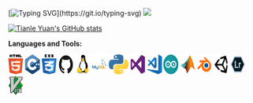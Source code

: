 [![Typing SVG](https://readme-typing-svg.herokuapp.com?font=Audiowide&size=40&pause=1000&color=046C90&width=900&vCenter=true&height=100&lines=Hi+there!+%F0%9F%98%8E+This+is+Tianle+Yuan's+Github!)](https://git.io/typing-svg)  
![](https://komarev.com/ghpvc/?username=your-github-username&style=plastic&color=FC011A)

[![Tianle Yuan's GitHub stats](https://github-readme-stats.vercel.app/api/?username=yuantianle&show_icons=true&theme=vision-friendly-dark&bg_color=20,2D2D2D,3B3652,5D4CAA)](http://yuantianle.com)

**Languages and Tools:**  

<code><img src="/Svg/html5.svg" alt="bash" width="30" height="40"/></code>
<code><img src="/Svg/c.svg" alt="bash" width="30" height="40"/></code>
<code><img src="/Svg/css3.svg" alt="bash" width="30" height="40"/></code>
<code><img src="/Svg/github.svg" alt="bash" width="30" height="40"/></code>
<code><img src="/Svg/linux.svg" alt="bash" width="30" height="40"/></code>
<code><img src="/Svg/mysql.svg" alt="bash" width="30" height="40"/></code>
<code><img src="/Svg/python.svg" alt="bash" width="40" height="40"/></code>
<code><img src="/Svg/visualstudio.svg" alt="bash" width="30" height="40"/></code>
<code><img src="/Svg/visual-studio-code.svg" alt="bash" width="30" height="40"/></code>
<code><img src="/Svg/arduino.svg" alt="bash" width="30" height="40"/></code>
<code><img src="/Svg/icons8-matlab.svg" alt="bash" width="30" height="40"/></code>
<code><img src="/Svg/icons8-blender-3d.svg" alt="bash" width="30" height="40"/></code>
<code><img src="/Svg/icons8-unity.svg" alt="bash" width="30" height="40"/></code>
<code><img src="/Svg/lr.svg" alt="bash" width="30" height="40"/></code>
<code><img src="/Svg/vim.svg" alt="bash" width="30" height="40"/></code>
